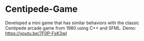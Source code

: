 # Centipede-Game
Developed a mini game that has similar behaviors with the classic Centipede arcade game from 1980 using C++ and SFML.
Demo: https://youtu.be/7F0P-FsK3wI
